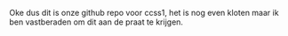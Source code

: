 Oke dus dit is onze github repo voor ccss1, het is nog even kloten maar ik 
ben vastberaden om dit aan de praat te krijgen.